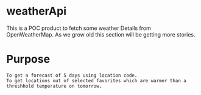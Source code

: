 # weatherApi
This is a POC product to fetch some weather Details from OpenWeatherMap. As we grow old this section will be getting more stories.

# Purpose
    To get a forecast of 5 days using location code.
    To get locations out of selected favorites which are warmer than a threshhold temperature on tomorrow. 
